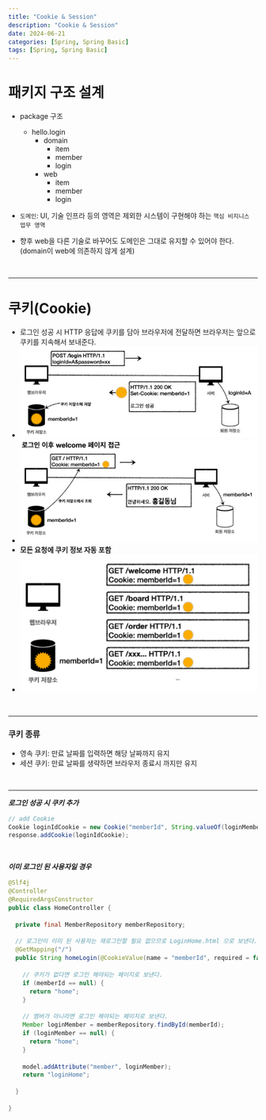```yaml
---
title: "Cookie & Session"
description: "Cookie & Session"
date: 2024-06-21
categories: [Spring, Spring Basic]
tags: [Spring, Spring Basic]
---
```


# 패키지 구조 설계

- package 구조
  - hello.login
    - domain
      - item
      - member
      - login
    - web
      - item
      - member
      - login
  
- `도메인`: UI, 기술 인프라 등의 영역은 제외한 시스템이 구현해야 하는 `핵심 비지니스 업무 영역`
- 향후 web을 다른 기술로 바꾸어도 도메인은 그대로 유지할 수 있어야 한다.(domain이 web에 의존하지 않게 설계) 

<br/>
<hr>

# 쿠키(Cookie)

- 로그인 성공 시 HTTP 응답에 쿠키를 담아 브라우저에 전달하면 브라우저는 앞으로 쿠키를 지속해서 보내준다.
- <img src="/assets/img/spring/cookie.png" width="600px" />
- <img src="/assets/img/spring/cookie2.png" width="600px" />
- **모든 요청에 쿠키 정보 자동 포함**
- <img src="/assets/img/spring/cookie3.png" width="600px" />

<br/>
<hr>

### 쿠키 종류

- 영속 쿠키: 만료 날짜를 입력하면 해당 날짜까지 유지
- 세션 쿠키: 만료 날짜를 생략하면 브라우저 종료시 까지만 유지

<br/>
<hr>

***로그인 성공 시 쿠키 추가***

```java
// add Cookie
Cookie loginIdCookie = new Cookie("memberId", String.valueOf(loginMember.getId()));
response.addCookie(loginIdCookie);
```

<br/>

***이미 로그인 된 사용자일 경우***

```java
@Slf4j
@Controller
@RequiredArgsConstructor
public class HomeController {

  private final MemberRepository memberRepository;

  // 로그인이 이미 된 사용자는 재로그인할 필요 없으므로 LoginHome.html 으로 보낸다.
  @GetMapping("/")
  public String homeLogin(@CookieValue(name = "memberId", required = false) Long memberId, Model model) {

    // 쿠키가 없다면 로그인 해야되는 페이지로 보낸다.
    if (memberId == null) {
      return "home";
    }

    // 멤버가 아니라면 로그인 해야되는 페이지로 보낸다.
    Member loginMember = memberRepository.findById(memberId);
    if (loginMember == null) {
      return "home";
    }

    model.addAttribute("member", loginMember);
    return "loginHome";

  }

}
```










